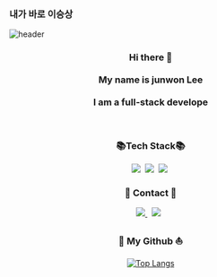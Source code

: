 ### 내가 바로 이승상

![header](https://capsule-render.vercel.app/api?type=waving&color=timeGradient&text=soang94&animation=twinkling&fontSize=35&fontAlignY=40&fontAlign=70&height=250)
<h3 align="center"> 
 Hi there 👋<br><br>
 My name is junwon Lee<br><br>
 I am a full-stack develope
</h3>

<br>
  
<h3 align="center"> 📚Tech Stack📚 </h3>
<p align="center">
  <img src="https://img.shields.io/badge/Spring-6DB33F?style=for-the-badge&logo=Spring&logoColor=white"/></a>&nbsp
  <img src="https://img.shields.io/badge/SpringBoot-6DB33F?style=for-the-badge&logo=SpringBoot&logoColor=white"/></a>&nbsp
  <img src="https://img.shields.io/badge/Kotlin-663399?style=for-the-badge&logo=Kotlin&logoColor=white"/></a>&nbsp
  <br>
</p>


<h3 align="center">🔔 Contact 🔔</h3>
<p align="center">
  <a href="https://velog.io/@soang2533">
       <img src="https://img.shields.io/badge/Velog-000000?style=for-the-badge&logo=Velog&logoColor=white"> 
  </a>&nbsp
<!--   <a href="https://www.instagram.com/95_lee.j.w"> -->
       <img src="https://img.shields.io/badge/Instagram-E4405F?style=for-the-badge&logo=Instagram&logoColor=white"> 
  </a>&nbsp
</p>

<h3 align="center">🚢 My Github ⛵</h3>
<div align="center">
  


[![Top Langs](https://github-readme-stats.vercel.app/api/top-langs/?username=soang94)](https://github.com/anuraghazra/github-readme-stats)

</div>

